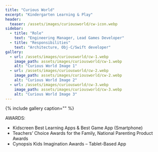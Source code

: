 ```yaml
---
title: "Curious World"
excerpt: "Kindergarten Learning & Play"
header:
  teaser: /assets/images/curiousworld/cw-icon.webp
sidebar:
  - title: "Role"
    text: "Engineering Manager, Lead Games Developer"
  - title: "Responsibilities"
    text: "Architecture, Obj-C/Swift developer"
gallery:
  - url: /assets/images/curiousworld/cw-1.webp
    image_path: assets/images/curiousworld/cw-1.webp
    alt: "Curious World Image 1"
  - url: /assets/images/curiousworld/cw-2.webp
    image_path: assets/images/curiousworld/cw-2.webp
    alt: "Curious World Image 2"
  - url: /assets/images/curiousworld/cw-3.webp
    image_path: assets/images/curiousworld/cw-3.webp
    alt: "Curious World Image 3"
---
```


{% include gallery caption="" %}

AWARDS:
- Kidscreen Best Learning Apps & Best Game App (Smartphone)
- Teachers’ Choice Awards for the Family, National Parenting Product Awards
- Cynopsis Kids Imagination Awards – Tablet-Based App